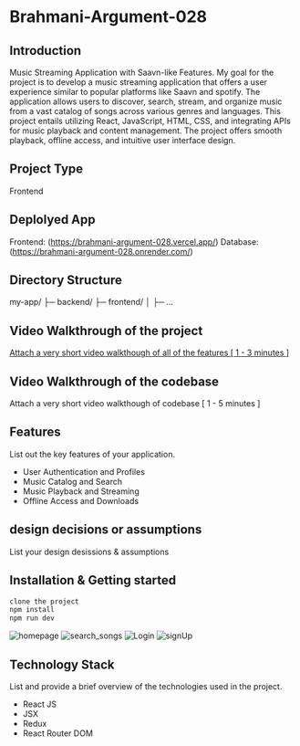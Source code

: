 # Brahmani-Argument-028

## Introduction
Music Streaming Application with Saavn-like Features. My goal for the project is to develop a music streaming application that offers a user experience similar to popular platforms like Saavn and spotify. The application allows users to discover, search, stream, and organize music from a vast catalog of songs across various genres and languages. This project entails utilizing React, JavaScript, HTML, CSS, and integrating APIs for music playback and content management. The project offers smooth playback, offline access, and intuitive user interface design.

## Project Type
Frontend

## Deplolyed App
Frontend: (https://brahmani-argument-028.vercel.app/)
Database: (https://brahmani-argument-028.onrender.com/)

## Directory Structure
my-app/
├─ backend/
├─ frontend/
│  ├─ ...

## Video Walkthrough of the project
[Attach a very short video walkthough of all of the features [ 1 - 3 minutes ]](https://youtu.be/VTXXva2dzgY)

## Video Walkthrough of the codebase
Attach a very short video walkthough of codebase [ 1 - 5 minutes ]

## Features
List out the key features of your application.

- User Authentication and Profiles
- Music Catalog and Search
- Music Playback and Streaming
- Offline Access and Downloads

## design decisions or assumptions
List your design desissions & assumptions

## Installation & Getting started

```bash
clone the project
npm install
npm run dev
```

![homepage](https://github.com/Sgrprsd11704088/Brahmani-Argument-028/assets/158509626/d42723db-881c-4921-acd4-c379eb915dad)
![search_songs](https://github.com/Sgrprsd11704088/Brahmani-Argument-028/assets/158509626/82afb23a-8eb4-4833-a471-838d0dd28879)
![Login](https://github.com/Sgrprsd11704088/Brahmani-Argument-028/assets/158509626/3623f9ae-7a0d-4690-b83c-1380dbe32f2f)
![signUp](https://github.com/Sgrprsd11704088/Brahmani-Argument-028/assets/158509626/50b48e19-d1fc-45fe-b4ea-ce26a3c5111b)

## Technology Stack
List and provide a brief overview of the technologies used in the project.

- React JS
- JSX
- Redux
- React Router DOM
